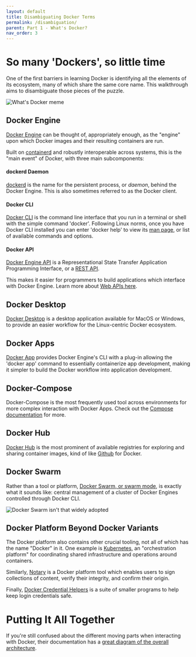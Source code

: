 ```yaml
---
layout: default
title: Disambiguating Docker Terms
permalink: /disambiguation/
parent: Part 1 - What's Docker?
nav_order: 3
---
```


# So many 'Dockers', so little time

One of the first barriers in learning Docker is identifying all the elements of its ecosystem, many of which share the same core name. This walkthrough aims to disambiguate those pieces of the puzzle.

![What's Docker meme](/figures/whatsdocker.png)

## Docker Engine

[Docker Engine](https://www.docker.com/products/container-runtime) can be thought of, appropriately enough, as the "engine" upon which Docker images and their resulting containers are run. 

Built on [containerd](https://containerd.io/) and robustly interoperable across systems, this is the "main event" of Docker, with three main subcomponents:

#### dockerd Daemon

[dockerd](https://docs.docker.com/engine/reference/commandline/dockerd/) is the name for the persistent process, or *daemon*, behind the Docker Engine. This is also sometimes referred to as the Docker client.

#### Docker CLI

[Docker CLI](https://docs.docker.com/engine/reference/commandline/cli/) is the command line interface that you run in a terminal or shell with the simple command 'docker'. Following Linux norms, once you have Docker CLI installed you can enter 'docker help' to view its [man page](https://en.wikipedia.org/wiki/Man_page), or list of available commands and options.

#### Docker API

[Docker Engine API](https://docs.docker.com/engine/api/) is a Representational State Transfer Application Programming Interface, or a [REST API](https://ubc-library-rc.github.io/intro-api/content/01_what-is-an-api.html#restful-apis). 

This makes it easier for programmers to build applications which interface with Docker Engine. Learn more about [Web APIs here](https://developer.mozilla.org/en-US/docs/Learn/JavaScript/Client-side_web_APIs/Introduction).

## Docker Desktop

[Docker Desktop](https://www.docker.com/products/docker-desktop) is a desktop application available for MacOS or Windows, to provide an easier workflow for the Linux-centric Docker ecosystem.

## Docker Apps

[Docker App](https://docs.docker.com/app/working-with-app/) provides Docker Engine's CLI with a plug-in allowing the 'docker app' command to essentially containerize app development, making it simpler to build the Docker workflow into application development.

## Docker-Compose

Docker-Compose is the most frequently used tool across environments for more complex interaction with Docker Apps. Check out the [Compose documentation](https://docs.docker.com/compose/) for more.

## Docker Hub

[Docker Hub](https://www.docker.com/products/docker-hub) is the most prominent of available registries for exploring and sharing container images, kind of like [Github](https://www.github.com) for Docker.

## Docker Swarm

Rather than a tool or platform, [Docker Swarm, or swarm mode](https://docs.docker.com/engine/swarm/), is exactly what it sounds like: central management of a cluster of Docker Engines controlled through Docker CLI.

![Docker Swarm isn't that widely adopted](/figures/dockerswarm.png)


## Docker Platform Beyond Docker Variants

The Docker platform also contains other crucial tooling, not all of which has the name "Docker" in it. One example is [Kubernetes](https://www.docker.com/products/kubernetes), an "orchestration platform" for coordinating shared infrastructure and operations around containers. 

Similarly, [Notary](https://docs.docker.com/notary/getting_started/) is a Docker platform tool which enables users to sign collections of content, verify their integrity, and confirm their origin. 

Finally, [Docker Credential Helpers](https://github.com/docker/docker-credential-helpers/) is a suite of smaller programs to help keep login credentials safe.

# Putting It All Together

If you're still confused about the different moving parts when interacting with Docker, their documentation has a [great diagram of the overall architecture](https://docs.docker.com/get-started/overview/#docker-architecture).